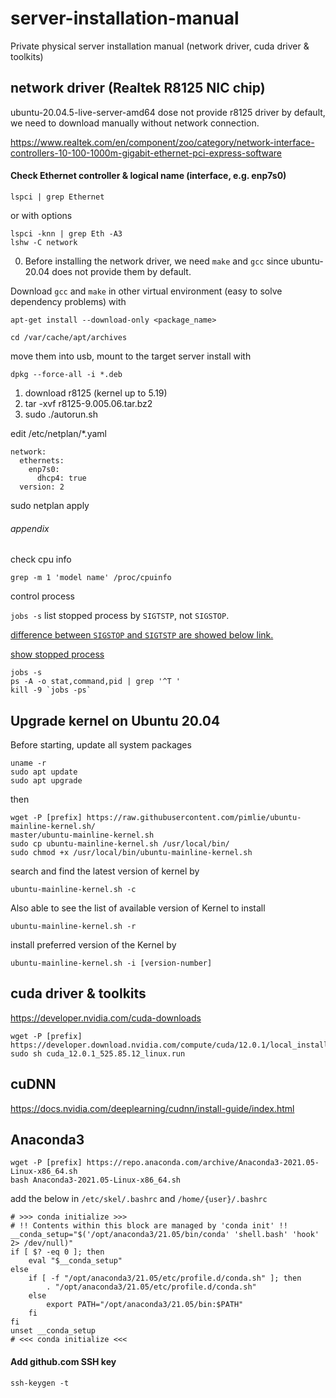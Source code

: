 # server-installation-manual
Private physical server installation manual (network driver, cuda driver &amp; toolkits)

## network driver (Realtek R8125 NIC chip)
ubuntu-20.04.5-live-server-amd64 dose not provide r8125 driver by default, we need to download manually without network connection.

<https://www.realtek.com/en/component/zoo/category/network-interface-controllers-10-100-1000m-gigabit-ethernet-pci-express-software>

#### Check Ethernet controller & logical name (interface, e.g. enp7s0)

```
lspci | grep Ethernet
```
or with options
```
lspci -knn | grep Eth -A3
lshw -C network
```

0. Before installing the network driver, we need `make` and `gcc` since ubuntu-20.04 does not provide them by default.

Download `gcc` and `make` in other virtual environment (easy to solve dependency problems) with 

    apt-get install --download-only <package_name>

    cd /var/cache/apt/archives

move them into usb, mount to the target server install with

    dpkg --force-all -i *.deb

1. download r8125 (kernel up to 5.19)
2. tar -xvf r8125-9.005.06.tar.bz2
3. sudo ./autorun.sh

edit /etc/netplan/*.yaml

```
network:
  ethernets:
    enp7s0:
      dhcp4: true
  version: 2
```

sudo netplan apply


###### appendix
check cpu info

    grep -m 1 'model name' /proc/cpuinfo

control process

`jobs -s` list stopped process by `SIGTSTP`, not `SIGSTOP`.

[difference between `SIGSTOP` and `SIGTSTP` are showed below link.](https://stackoverflow.com/questions/11886812/what-is-the-difference-between-sigstop-and-sigtstp/11888074#11888074)

[show stopped process](https://stackoverflow.com/questions/32859493/linux-command-to-show-stopped-and-running-processes)

```
jobs -s
ps -A -o stat,command,pid | grep '^T '
kill -9 `jobs -ps`
```

## Upgrade kernel on Ubuntu 20.04
Before starting, update all system packages
```
uname -r
sudo apt update
sudo apt upgrade
```
then
```
wget -P [prefix] https://raw.githubusercontent.com/pimlie/ubuntu-mainline-kernel.sh/
master/ubuntu-mainline-kernel.sh
sudo cp ubuntu-mainline-kernel.sh /usr/local/bin/
sudo chmod +x /usr/local/bin/ubuntu-mainline-kernel.sh
```
search and find the latest version of kernel by

    ubuntu-mainline-kernel.sh -c

Also able to see the list of available version of Kernel to install

    ubuntu-mainline-kernel.sh -r

install preferred version of the Kernel by

    ubuntu-mainline-kernel.sh -i [version-number]

## cuda driver & toolkits
<https://developer.nvidia.com/cuda-downloads>

```
wget -P [prefix] https://developer.download.nvidia.com/compute/cuda/12.0.1/local_installers/cuda_12.0.1_525.85.12_linux.run
sudo sh cuda_12.0.1_525.85.12_linux.run
```

## cuDNN
<https://docs.nvidia.com/deeplearning/cudnn/install-guide/index.html>


## Anaconda3

```
wget -P [prefix] https://repo.anaconda.com/archive/Anaconda3-2021.05-Linux-x86_64.sh
bash Anaconda3-2021.05-Linux-x86_64.sh
```

add the below in `/etc/skel/.bashrc` and `/home/{user}/.bashrc`

```
# >>> conda initialize >>>
# !! Contents within this block are managed by 'conda init' !!
__conda_setup="$('/opt/anaconda3/21.05/bin/conda' 'shell.bash' 'hook' 2> /dev/null)"
if [ $? -eq 0 ]; then
    eval "$__conda_setup"
else
    if [ -f "/opt/anaconda3/21.05/etc/profile.d/conda.sh" ]; then
        . "/opt/anaconda3/21.05/etc/profile.d/conda.sh"
    else
        export PATH="/opt/anaconda3/21.05/bin:$PATH"
    fi
fi
unset __conda_setup
# <<< conda initialize <<<
```

#### Add github.com SSH key
    ssh-keygen -t 